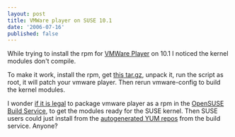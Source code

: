 ```yaml
---
layout: post
title: VMWare player on SUSE 10.1
date: '2006-07-16'
published: false
---
```


While trying to install the rpm for [VMWare Player][2] on 10.1 I noticed the kernel modules don't compile.

To make it work, install the rpm, get [this tar.gz][1], unpack it, run the script as root, it will patch your vmware player. Then rerun vmware-config to build the kernel modules.

I wonder [if it is legal][4] to package vmware player as a rpm in the [OpenSUSE Build Service][3], to get the modules ready for the SUSE kernel. Then SUSE users could just install from the [autogenerated YUM repos][5] from the build service. Anyone?

[1]: http://knihovny.cvut.cz/ftp/pub/vmware/vmware-any-any-update101.tar.gz  
 [2]: http://www.vmware.com/products/player/  
 [3]: http://build.opensuse.org/  
 [4]: http://www.vmware.com/download/eula/player_distribution.html  
 [5]: http://repos.opensuse.org/

